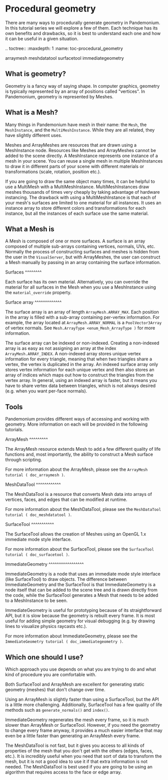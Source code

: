 

Procedural geometry
===================

There are many ways to procedurally generate geometry in Pandemonium. In this tutorial series
we will explore a few of them. Each technique has its own benefits and drawbacks, so
it is best to understand each one and how it can be useful in a given situation.

.. toctree::
   :maxdepth: 1
   :name: toc-procedural_geometry

   arraymesh
   meshdatatool
   surfacetool
   immediategeometry

What is geometry?
-----------------

Geometry is a fancy way of saying shape. In computer graphics, geometry is typically represented
by an array of positions called "vertices". In Pandemonium, geometry is represented by Meshes.

What is a Mesh?
---------------

Many things in Pandemonium have mesh in their name: the `Mesh`,
the `MeshInstance`, and
the `MultiMeshInstance`. While they are all related, they have slightly different uses.

Meshes and ArrayMeshes are resources that are drawn using a MeshInstance node. Resources like
Meshes and ArrayMeshes cannot be added to the scene directly. A MeshInstance represents one
instance of a mesh in your scene. You can reuse a single mesh in multiple MeshInstances
to draw it in different parts of your scene with different materials or transformations (scale,
rotation, position etc.).

If you are going to draw the same object many times, it can be helpful to use a MultiMesh with
a MultiMeshInstance. MultiMeshInstances draw meshes thousands of times very
cheaply by taking advantage of hardware instancing. The drawback with
using a MultiMeshInstance is that each of your mesh's surfaces are limited to one material for
all instances. It uses an instance array to store different colors and transformations for each
instance, but all the instances of each surface use the same material.

What a Mesh is
--------------

A Mesh is composed of one or more surfaces. A surface is an array composed of multiple sub-arrays
containing vertices, normals, UVs, etc. Normally the process of constructing surfaces and meshes is
hidden from the user in the `VisualServer`, but with ArrayMeshes, the user can construct a Mesh
manually by passing in an array containing the surface information.

Surfaces
^^^^^^^^

Each surface has its own material. Alternatively, you can override the material for all surfaces
in the Mesh when you use a MeshInstance using the `material_override` property.

Surface array
^^^^^^^^^^^^^

The surface array is an array of length `ArrayMesh.ARRAY_MAX`. Each position in the array is
filled with a sub-array containing per-vertex information. For example, the array located at
`ArrayMesh.ARRAY_NORMAL` is a `PoolVector3Array` of vertex normals.
See `Mesh.ArrayType <enum_Mesh_ArrayType )` for more information.

The surface array can be indexed or non-indexed. Creating a non-indexed array is as easy as not assigning
an array at the index `ArrayMesh.ARRAY_INDEX`. A non-indexed array stores unique vertex information for
every triangle, meaning that when two triangles share a vertex, the vertex is duplicated in the array. An
indexed surface array only stores vertex information for each unique vertex and then also stores an array
of indices which maps out how to construct the triangles from the vertex array. In general, using an indexed
array is faster, but it means you have to share vertex data between triangles, which is not always desired
(e.g. when you want per-face normals).

Tools
-----

Pandemonium provides different ways of accessing and working with geometry. More information on each will
be provided in the following tutorials.

ArrayMesh
^^^^^^^^^

The ArrayMesh resource extends Mesh to add a few different quality of life functions and, most
importantly, the ability to construct a Mesh surface through scripting.

For more information about the ArrayMesh, please see the `ArrayMesh tutorial ( doc_arraymesh )`.

MeshDataTool
^^^^^^^^^^^^

The MeshDataTool is a resource that converts Mesh data into arrays of vertices, faces, and edges that can
be modified at runtime.

For more information about the MeshDataTool, please see the `MeshDataTool tutorial ( doc_meshdatatool )`.

SurfaceTool
^^^^^^^^^^^

The SurfaceTool allows the creation of Meshes using an OpenGL 1.x immediate mode style interface.

For more information about the SurfaceTool, please see the `SurfaceTool tutorial ( doc_surfacetool )`.

ImmediateGeometry
^^^^^^^^^^^^^^^^^

ImmediateGeometry is a node that uses an immediate mode style interface (like SurfaceTool) to draw objects. The
difference between ImmediateGeometry and the SurfaceTool is that ImmediateGeometry is a node itself that can be
added to the scene tree and is drawn directly from the code, while the SurfaceTool generates a Mesh that needs to be added
to a MeshInstance to be seen.

ImmediateGeometry is useful for prototyping because of its straightforward API, but it is slow because the geometry
is rebuilt every frame. It is most useful for adding simple geometry for visual debugging (e.g. by drawing lines to
visualize physics raycasts etc.).

For more information about ImmediateGeometry, please see the `ImmediateGeometry tutorial ( doc_immediategeometry )`.

Which one should I use?
-----------------------

Which approach you use depends on what you are trying to do and what kind of procedure you are comfortable with.

Both SurfaceTool and ArrayMesh are excellent for generating static geometry (meshes) that don't change over time.

Using an ArrayMesh is slightly faster than using a SurfaceTool, but the API is a little more challenging.
Additionally, SurfaceTool has a few quality of life methods such as `generate_normals()` and `index()`.

ImmediateGeometry regenerates the mesh every frame, so it is much slower than ArrayMesh or SurfaceTool. However, if you
need the geometry to change every frame anyway, it provides a much easier interface that may even be a little faster than generating
an ArrayMesh every frame.

The MeshDataTool is not fast, but it gives you access to all kinds of properties of the mesh that you don't get with the others
(edges, faces, etc.). It is incredibly useful when you need that sort of data to transform the mesh, but it is not a good idea
to use it if that extra information is not needed. The MeshDataTool is best used if you are going to be using an algorithm that requires
access to the face or edge array.
